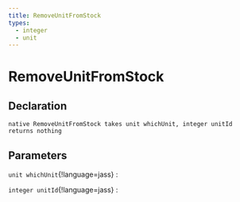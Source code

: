 ```yaml
---
title: RemoveUnitFromStock
types:
  - integer
  - unit
---
```


# RemoveUnitFromStock

## Declaration

```jass
native RemoveUnitFromStock takes unit whichUnit, integer unitId returns nothing
```

## Parameters
`unit whichUnit`{!language=jass}
: 

`integer unitId`{!language=jass}
: 
